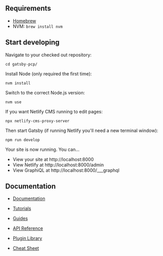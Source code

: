 

## Requirements

* [Homebrew](https://brew.sh/)
* NVM: `brew install nvm`

## Start developing

Navigate to your checked out repository:

```
cd gatsby-pcp/
```

Install Node (only required the first time):

```
nvm install
```

Switch to the correct Node.js version:
```
nvm use
```

If you want Netlify CMS running to edit pages:

```
npx netlify-cms-proxy-server
```

Then start Gatsby (if running Netlify you'll need a new terminal window):

```
npm run develop
```

Your site is now running. You can...

* View your site at http://localhost:8000
* View Netlify at http://localhost:8000/admin
* View GraphiQL at http://localhost:8000/___graphql

## Documentation

- [Documentation](https://www.gatsbyjs.com/docs/?utm_source=starter&utm_medium=readme&utm_campaign=minimal-starter)

- [Tutorials](https://www.gatsbyjs.com/tutorial/?utm_source=starter&utm_medium=readme&utm_campaign=minimal-starter)

- [Guides](https://www.gatsbyjs.com/tutorial/?utm_source=starter&utm_medium=readme&utm_campaign=minimal-starter)

- [API Reference](https://www.gatsbyjs.com/docs/api-reference/?utm_source=starter&utm_medium=readme&utm_campaign=minimal-starter)

- [Plugin Library](https://www.gatsbyjs.com/plugins?utm_source=starter&utm_medium=readme&utm_campaign=minimal-starter)

- [Cheat Sheet](https://www.gatsbyjs.com/docs/cheat-sheet/?utm_source=starter&utm_medium=readme&utm_campaign=minimal-starter)
